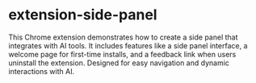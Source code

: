 # extension-side-panel
This Chrome extension demonstrates how to create a side panel that integrates with AI tools. It includes features like a side panel interface, a welcome page for first-time installs, and a feedback link when users uninstall the extension. Designed for easy navigation and dynamic interactions with AI.
